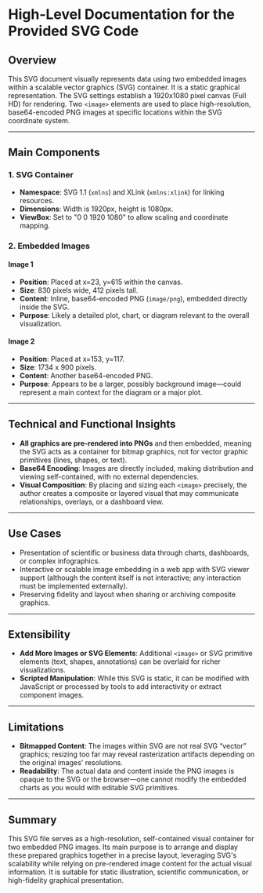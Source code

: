 # High-Level Documentation for the Provided SVG Code

## Overview

This SVG document visually represents data using two embedded images within a scalable vector graphics (SVG) container. It is a static graphical representation. The SVG settings establish a 1920x1080 pixel canvas (Full HD) for rendering. Two `<image>` elements are used to place high-resolution, base64-encoded PNG images at specific locations within the SVG coordinate system.

---

## Main Components

### 1. SVG Container

- **Namespace**: SVG 1.1 (`xmlns`) and XLink (`xmlns:xlink`) for linking resources.
- **Dimensions**: Width is 1920px, height is 1080px.
- **ViewBox**: Set to "0 0 1920 1080" to allow scaling and coordinate mapping.

### 2. Embedded Images

#### Image 1
- **Position**: Placed at x=23, y=615 within the canvas.
- **Size**: 830 pixels wide, 412 pixels tall.
- **Content**: Inline, base64-encoded PNG (`image/png`), embedded directly inside the SVG.
- **Purpose**: Likely a detailed plot, chart, or diagram relevant to the overall visualization.

#### Image 2
- **Position**: Placed at x=153, y=117.
- **Size**: 1734 x 900 pixels.
- **Content**: Another base64-encoded PNG.
- **Purpose**: Appears to be a larger, possibly background image—could represent a main context for the diagram or a major plot.

---

## Technical and Functional Insights

- **All graphics are pre-rendered into PNGs** and then embedded, meaning the SVG acts as a container for bitmap graphics, not for vector graphic primitives (lines, shapes, or text).
- **Base64 Encoding**: Images are directly included, making distribution and viewing self-contained, with no external dependencies.
- **Visual Composition**: By placing and sizing each `<image>` precisely, the author creates a composite or layered visual that may communicate relationships, overlays, or a dashboard view.

---

## Use Cases

- Presentation of scientific or business data through charts, dashboards, or complex infographics.
- Interactive or scalable image embedding in a web app with SVG viewer support (although the content itself is not interactive; any interaction must be implemented externally).
- Preserving fidelity and layout when sharing or archiving composite graphics.

---

## Extensibility

- **Add More Images or SVG Elements**: Additional `<image>` or SVG primitive elements (text, shapes, annotations) can be overlaid for richer visualizations.
- **Scripted Manipulation**: While this SVG is static, it can be modified with JavaScript or processed by tools to add interactivity or extract component images.

---

## Limitations

- **Bitmapped Content**: The images within SVG are not real SVG “vector” graphics; resizing too far may reveal rasterization artifacts depending on the original images' resolutions.
- **Readability**: The actual data and content inside the PNG images is opaque to the SVG or the browser—one cannot modify the embedded charts as you would with editable SVG primitives.

---

## Summary

This SVG file serves as a high-resolution, self-contained visual container for two embedded PNG images. Its main purpose is to arrange and display these prepared graphics together in a precise layout, leveraging SVG's scalability while relying on pre-rendered image content for the actual visual information. It is suitable for static illustration, scientific communication, or high-fidelity graphical presentation.